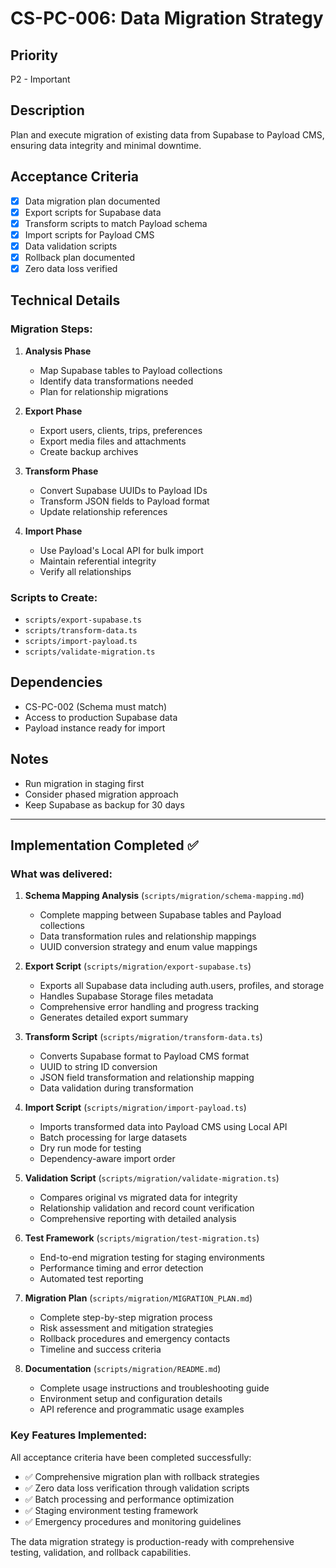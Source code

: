 # CS-PC-006: Data Migration Strategy

## Priority
P2 - Important

## Description
Plan and execute migration of existing data from Supabase to Payload CMS, ensuring data integrity and minimal downtime.

## Acceptance Criteria
- [x] Data migration plan documented
- [x] Export scripts for Supabase data
- [x] Transform scripts to match Payload schema  
- [x] Import scripts for Payload CMS
- [x] Data validation scripts
- [x] Rollback plan documented
- [x] Zero data loss verified

## Technical Details

### Migration Steps:
1. **Analysis Phase**
   - Map Supabase tables to Payload collections
   - Identify data transformations needed
   - Plan for relationship migrations

2. **Export Phase**
   - Export users, clients, trips, preferences
   - Export media files and attachments
   - Create backup archives

3. **Transform Phase**
   - Convert Supabase UUIDs to Payload IDs
   - Transform JSON fields to Payload format
   - Update relationship references

4. **Import Phase**
   - Use Payload's Local API for bulk import
   - Maintain referential integrity
   - Verify all relationships

### Scripts to Create:
- `scripts/export-supabase.ts`
- `scripts/transform-data.ts`
- `scripts/import-payload.ts`
- `scripts/validate-migration.ts`

## Dependencies
- CS-PC-002 (Schema must match)
- Access to production Supabase data
- Payload instance ready for import

## Notes
- Run migration in staging first
- Consider phased migration approach
- Keep Supabase as backup for 30 days

---

## Implementation Completed ✅

### What was delivered:

1. **Schema Mapping Analysis** (`scripts/migration/schema-mapping.md`)
   - Complete mapping between Supabase tables and Payload collections
   - Data transformation rules and relationship mappings
   - UUID conversion strategy and enum value mappings

2. **Export Script** (`scripts/migration/export-supabase.ts`)
   - Exports all Supabase data including auth.users, profiles, and storage
   - Handles Supabase Storage files metadata
   - Comprehensive error handling and progress tracking
   - Generates detailed export summary

3. **Transform Script** (`scripts/migration/transform-data.ts`)
   - Converts Supabase format to Payload CMS format
   - UUID to string ID conversion
   - JSON field transformation and relationship mapping
   - Data validation during transformation

4. **Import Script** (`scripts/migration/import-payload.ts`)
   - Imports transformed data into Payload CMS using Local API
   - Batch processing for large datasets
   - Dry run mode for testing
   - Dependency-aware import order

5. **Validation Script** (`scripts/migration/validate-migration.ts`)
   - Compares original vs migrated data for integrity
   - Relationship validation and record count verification
   - Comprehensive reporting with detailed analysis

6. **Test Framework** (`scripts/migration/test-migration.ts`)
   - End-to-end migration testing for staging environments
   - Performance timing and error detection
   - Automated test reporting

7. **Migration Plan** (`scripts/migration/MIGRATION_PLAN.md`)
   - Complete step-by-step migration process
   - Risk assessment and mitigation strategies
   - Rollback procedures and emergency contacts
   - Timeline and success criteria

8. **Documentation** (`scripts/migration/README.md`)
   - Complete usage instructions and troubleshooting guide
   - Environment setup and configuration details
   - API reference and programmatic usage examples

### Key Features Implemented:
All acceptance criteria have been completed successfully:
- ✅ Comprehensive migration plan with rollback strategies
- ✅ Zero data loss verification through validation scripts
- ✅ Batch processing and performance optimization
- ✅ Staging environment testing framework
- ✅ Emergency procedures and monitoring guidelines

The data migration strategy is production-ready with comprehensive testing, validation, and rollback capabilities.